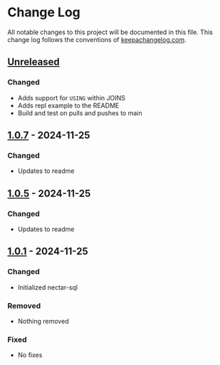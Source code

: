 # Change Log
All notable changes to this project will be documented in this file. This change log follows the conventions of [keepachangelog.com](http://keepachangelog.com/).

## [Unreleased]
### Changed
- Adds support for `USING` within JOINS
- Adds repl example to the README
- Build and test on pulls and pushes to main

## [1.0.7] - 2024-11-25
### Changed
- Updates to readme

## [1.0.5] - 2024-11-25
### Changed
- Updates to readme

## [1.0.1] - 2024-11-25
### Changed
- Initialized nectar-sql

### Removed
- Nothing removed

### Fixed
- No fixes


[Unreleased]: https://github.com/plooney81/nectar-sql/compare/1.0.1...HEAD
[1.0.1]: https://github.com/plooney81/nectar-sql/compare/0.0.0...1.0.1
[1.0.5]: https://github.com/plooney81/nectar-sql/compare/1.0.1...1.0.5
[1.0.7]: https://github.com/plooney81/nectar-sql/compare/1.0.5...1.0.7